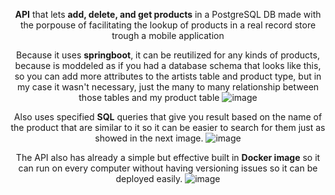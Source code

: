 <div align="center"> 
  
**API** that lets **add, delete, and get products** in a PostgreSQL DB made with the porpouse of facilitating the lookup of products in a real record store trough a mobile application

Because it uses **springboot**, it can be reutilized for any kinds of products, because is moddeled as if you had a database schema that looks like this, so you can add more attributes to the artists table and product type, but in my case it wasn't necessary, just the many to many relationship between those tables and my product table
![image](https://github.com/user-attachments/assets/f8de6f88-08e5-4b42-b345-21a95da2e50c)

Also uses specified **SQL** queries that give you result based on the name of the product that are similar to it so it can be easier to search for them just as showed in the next image.
![image](https://github.com/user-attachments/assets/462ccd90-d5b8-4d1c-b6c3-17760ac317f9)

The API also has already a simple but effective built in **Docker image** so it can run on every computer without having versioning issues so it can be deployed easily. 
![image](https://github.com/user-attachments/assets/c9e0364c-2fee-447e-9ca6-35c7a1efa70e)
</div>

